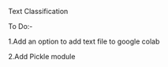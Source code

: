 Text Classification

To Do:-

  1.Add an option to add text file to google colab
  
  2.Add Pickle module
